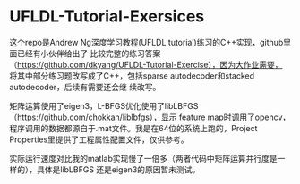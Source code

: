 UFLDL-Tutorial-Exersices
========================

这个repo是Andrew Ng深度学习教程(UFLDL tutorial)练习的C++实现，github里面已经有小伙伴给出了
比较完整的练习答案（https://github.com/dkyang/UFLDL-Tutorial-Exercise），因为大作业需要，
将其中部分练习题改写成了C++，包括sparse autodecoder和stacked autodecoder，后续有需要还会继
续改写。

矩阵运算使用了eigen3，L-BFGS优化使用了libLBFGS（https://github.com/chokkan/liblbfgs），显示
feature map时调用了opencv，程序调用的数据都源自于.mat文件。我是在64位的系统上跑的，Project 
Properties里提供了工程属性配置文件，仅供参考。

实际运行速度对比我的matlab实现慢了一倍多（两者代码中矩阵运算并行度是一样的），具体是libLBFGS
还是eigen3的原因暂未测试。
